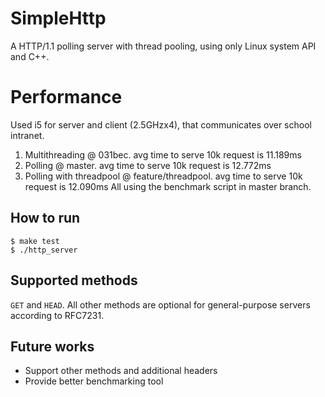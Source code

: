 # SimpleHttp
A HTTP/1.1 polling server with thread pooling, using only Linux system API and C++.

# Performance
Used i5 for server and client (2.5GHzx4), that communicates over school intranet.
1. Multithreading @ 031bec. avg time to serve 10k request is 11.189ms
2. Polling @ master. avg time to serve 10k request is 12.772ms
3. Polling with threadpool @ feature/threadpool. avg time to serve 10k request is 12.090ms
All using the benchmark script in master branch.

## How to run
`$ make test`  
`$ ./http_server`

## Supported methods
`GET` and `HEAD`. All other methods are optional for general-purpose servers according to RFC7231.

## Future works
- Support other methods and additional headers
- Provide better benchmarking tool
